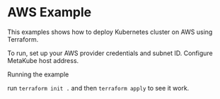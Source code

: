 # AWS Example

This examples shows how to deploy Kubernetes cluster on AWS using Terraform.

To run, set up your AWS provider credentials and subnet ID. Configure MetaKube host address.

Running the example

run `terraform init .` and then `terraform apply` to see it work.
